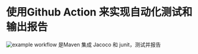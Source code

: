 # 使用Github Action 来实现自动化测试和输出报告

![example workflow](https://github.com/kexi292/testgitaction/actions/workflows/maven.yml/badge.svg)
是Maven 集成 Jacoco 和 junit，测试并报告
